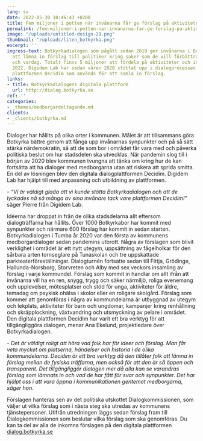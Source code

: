 ```yaml
---
lang: sv
date: 2022-05-30 10:46:43 +0200
title: Fem miljoner i potten när invånarna får ge förslag på aktiviteter i Botkyrka
permalink: /fem-miljoner-i-potten-nar-invanarna-far-ge-forslag-pa-aktiviteter-i-botkyrka/
image: "/uploads/untitled-design-29.png"
thumbnail: "/uploads/liten_botkyrka.png"
excerpt: ''
ingress-text: Botkyrkadialogen som pågått sedan 2019 ger invånarna i Botkyrka möjlighet
  att lämna in förslag till politiker kring saker som de vill förbättra i sin stadsdel
  och vardag. Totalt finns 5 miljoner att fördela på aktiviteter och insatser under
  2022. Digidem Lab har sedan våren 2020 stöttat upp i dialogprocessen genom den digitala
  plattformen Decidim som används för att samla in förslag.
links:
- title: Botkyrkadialogens digitala plattform
  url: http://dialog.botkyrka.se
ref: ''
categories:
- _themes/medborgardeltagande.md
clients:
- _clients/botkyrka.md
---
```

Dialoger har hållits på olika orter i kommunen. Målet är att tillsammans göra Botkyrka bättre genom att fånga upp invånarnas synpunkter och på så sätt stärka närdemokratin, så att de som bor i området får vara med och påverka politiska beslut om hur stadsdelen ska utvecklas. När pandemin slog till i början av 2020 blev kommunen tvungna att tänka om kring hur de kan fortsätta att ha dialoger med medborgarna utan att riskera att sprida smitta. En del av lösningen blev den digitala dialogplattformen Decidim. Digidem Lab har hjälpt till med anpassning och utbildning av plattformen.

\- _“Vi är väldigt glada att vi kunde stötta Botkyrkadialogen och att de lyckades nå så många av sina invånare tack vare plattformen Decidim!_” säger Pierre från Digidem Lab.

Idéerna har droppat in från de olika stadsdelarna allt eftersom dialogträffarna har hållits. Över 1000 Botkyrkabor har kommit med synpunkter och närmare 600 förslag har kommit in sedan starten. Botkyrkadialogen i Tumba år 2020 var den första av kommunens medborgardialoger sedan pandemins utbrott. Några av förslagen som blivit verklighet i området är ett nytt utegym, uppsättning av fågelholkar för den sårbara arten tornseglare på Tunaskolan och tre uppskattade parkteaterföreställningar. Dialogturnén fortsatte sedan till Fittja, Grödinge, Hallunda-Norsborg, Storvreten och Alby med sex veckors insamling av förslag i varje kommundel. Förslag som kommit in handlar om allt ifrån att invånarna vill ha en ren, snygg, trygg och säker närmiljö, roliga evenemang och upplevelser, mötesplatser och stöd för unga, aktiviteter för äldre, temadag om psykisk ohälsa i skolor eller en roligare skolgård. Förslag som kommer att genomföras i några av kommundelarna är utbyggnad av utegym och lekplats, aktiviteter för barn och ungdomar, kampanjer kring renhållning och skräpplockning, växtvandring och utsmyckning av pelare i området. Den digitala plattformen Decidim har varit ett bra verktyg för att tillgängliggöra dialogen, menar Ana Ekelund, projektledare över Botkyrkadialogen.

\- _Det är väldigt roligt att höra vad folk har för ideer och förslag. Man får veta mycket om platserna, händelser och historia i de olika kommundelarna. Decidim är ett bra verktyg då den tillåter folk att lämna in förslag mellan de fysiska träffarna, men också för att den är så öppen och transparent. Det tillgängliggör dialogen mer då alla kan se varandras förslag som lämnats in och vad de har fått för svar och synpunkter. Det har hjälpt oss i att vara öppna i kommunikationen gentemot medborgarna, säger hon_.

Förslagen hanteras sen av det politiska utskottet Dialogkommissionen, som väljer ut vilka förslag som i nästa steg ska utredas av kommunens tjänstepersoner. Utifrån utredningen läggs sedan förslag fram till Dialogkommissionen som beslutar vilka förslag som ska genomföras. Du kan ta del av alla de inkomna förslagen på den digitala plattformen [dialog.botkyrka.se](http://dialog.botkyrka.se)
